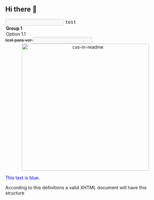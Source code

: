 ## Hi there 👋

<!--
**s1-cat/s1-cat** is a ✨ _special_ ✨ repository because its `README.md` (this file) appears on your GitHub profile.

Here are some ideas to get you started:

- 🔭 I’m currently working on ...
- 🌱 I’m currently learning ...
- 👯 I’m looking to collaborate on ...
- 🤔 I’m looking for help with ...
- 💬 Ask me about ...
- 📫 How to reach me: ...
- 😄 Pronouns: ...
- ⚡ Fun fact: ...
-->




<html>
   <head>
      <title>Valid XHTML document</title>
      
   </head>
   <html>  <input type="text" name="lastname" disabled="disabled" />	</html>
   <body>
      <tt>test </tt>
       <optgroup label="Group 1">
    <option>Option 1.1</option>
  </optgroup>
   <del> test para ver	</del>
    <input type="text" name="lastname" disabled="disabled" />

<div align="center">
    <img src="seraqroda.sgv" width="400" height="400" alt="css-in-readme">
</div>
<p style="color: blue;">This text is blue.</p>
       <p>According to this definitions a valid XHTML document will have this structure</p>
   </body>
</html>
